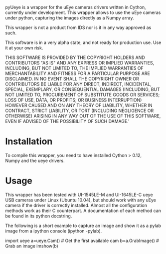 
pyUeye is a wrapper for the uEye cameras drivers written in  Cython, 
currently under development. This wrapper allows to use the  uEye 
cameras under python, capturing the images directly as a  Numpy array.

This wrapper is not a product from IDS nor is it in any way approved as 
such.

This software is in a very alpha state, and not ready for production 
use. Use it at your own risk.

THIS SOFTWARE IS PROVIDED BY THE COPYRIGHT HOLDERS AND CONTRIBUTORS 
"AS IS" AND ANY EXPRESS OR IMPLIED WARRANTIES, INCLUDING, BUT NOT 
LIMITED TO, THE IMPLIED WARRANTIES OF MERCHANTABILITY AND FITNESS 
FOR A PARTICULAR PURPOSE ARE DISCLAIMED. IN NO EVENT SHALL THE COPYRIGHT 
OWNER OR CONTRIBUTORS BE LIABLE FOR ANY DIRECT, INDIRECT, INCIDENTAL, 
SPECIAL, EXEMPLARY, OR CONSEQUENTIAL DAMAGES (INCLUDING, BUT NOT LIMITED
TO, PROCUREMENT OF SUBSTITUTE GOODS OR SERVICES; LOSS OF USE, DATA, OR
PROFITS; OR BUSINESS INTERRUPTION) HOWEVER CAUSED AND ON ANY THEORY OF 
LIABILITY, WHETHER IN CONTRACT, STRICT LIABILITY, OR TORT (INCLUDING 
NEGLIGENCE OR OTHERWISE) ARISING IN ANY WAY OUT OF THE USE OF THIS 
SOFTWARE, EVEN IF ADVISED OF THE POSSIBILITY OF SUCH DAMAGE.'

Installation 
============

To compile this wrapper, you need to have installed  Cython > 0.12,  
Numpy and the  ueye drivers.


Usage
=====

This wrapper has been tested with UI-1545LE-M and UI-1645LE-C ueye USB 
cameras under Linux (Ubuntu 10.04), but should work with any uEye camera
if the driver is correctly installed. Almost all the configuration 
methods work as their C counterpart. A documentation of each method can 
be found in its python docstring.

The following is a short example to capture an image and show it as 
a pylab image from a ipython console (ipython -pylab).


   import ueye
   a=ueye.Cam()     # Get the first available cam
   b=a.GrabImage()  # Grab an image
   imshow(b)
